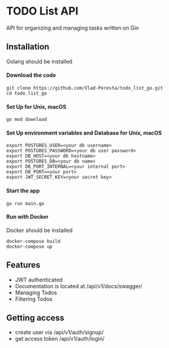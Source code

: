 # TODO List API

API for organizing and managing tasks written on Gin

## Installation
Golang should be installed

#### Download the code
```angular2html
git clone https://github.com/Vlad-Peresta/todo_list_go.git
cd todo_list_go
```

#### Set Up for Unix, macOS
```angular2html
go mod download
```

#### Set Up environment variables and Database for Unix, macOS
```angular2html
export POSTGRES_USER=<your db username>
export POSTGRES_PASSWORD=<your db user password>
export DB_HOST=<your db hostname>
export POSTGRES_DB=<your db name>
export DB_PORT_INTERNAL=<your internal port>
export DB_PORT=<your port>
export JWT_SECRET_KEY=<your secret key>
```

#### Start the app
```angular2html
go run main.go
```

#### Run with Docker
Docker should be installed
```angular2html
docker-compose build
docker-compose up
```

## Features

* JWT authenticated
* Documentation is located at /api/v1/docs/swagger/
* Managing Todos
* Filtering Todos

## Getting access
* create user via /api/v1/auth/signup/
* get access token /api/v1/auth/login/
